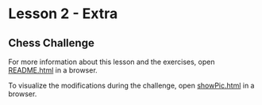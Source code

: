 # Lesson 2 - Extra

## Chess Challenge

For more information about this lesson and the exercises, open [README.html](./README.html) in a browser.

To visualize the modifications during the challenge, open [showPic.html](./showPic.html) in a browser.
